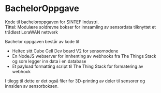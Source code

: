 # BachelorOppgave
Kode til bacheloroppgaven for SINTEF Industri.  
Tittel: Modulære soldrevne bokser for innsamling av sensordata
tilknyttet et trådløst LoraWAN nettverk

Bachelor oppgaven består av kode til 
- Heltec sitt Cube Cell Dev board V2 for sensornodene
- En NodeJS webserver for innhenting av webhooks fra The Things Stack og som legger inn data i en database
- Et payload formatting script til The Thing Stack for formatering av webhook

I tilegg til dette er det også filer for 3D-printing av deler til sensorer og innsiden av sensorboksen. 

